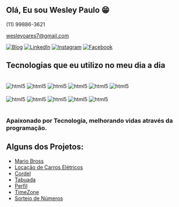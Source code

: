 ## Olá, Eu sou Wesley Paulo  😁
(11) 99886-3621

wesleyoares7@gmail.com

[![Blog](https://img.shields.io/website-up-down-green-red/http/monip.org.svg)](https://www.portifolio--phi.vercel.app)
[![LinkedIn](https://img.shields.io/badge/LinkedIn-0077B5?style=for-the-badge&logo=linkedin&logoColor=white)](https://www.linkedin.com/in/wesley-paulo-ti)
[![Instagram](https://img.shields.io/badge/Instagram-E4405F?style=for-the-badge&logo=instagram&logoColor=white)](https://www.instagram.com)
[![Facebook](https://img.shields.io/badge/Facebook-1877F2?style=for-the-badge&logo=facebook&logoColor=white)](https://www.facebook.com/)

<!--[![Wesley Paulo GitHub stats](https://github-readme-stats.vercel.app/api?username=wesleypauloti&show_icons=true&theme=radical)-->

## Tecnologias que eu utilizo no meu dia a dia

<div style="display: inline_block"><br>
    <img align="center" alt="html5" src="https://img.shields.io/badge/HTML5-E34F26?style=for-the-badge&logo=html5&logoColor=white"/>
    <img align="center" alt="html5" src="https://img.shields.io/badge/JavaScript-F7DF1E?style=for-the-badge&logo=javascript&logoColor=black"/>
    <img align="center" alt="html5" src="https://img.shields.io/badge/Node.js-43853D?style=for-the-badge&logo=node.js&logoColor=white"/>
    <img align="center" alt="html5" src="https://img.shields.io/badge/CSS3-1572B6?style=for-the-badge&logo=css3&logoColor=white"/>
    <img align="center" alt="html5" src="https://img.shields.io/badge/Python-14354C?style=for-the-badge&logo=python&logoColor=white"/>
    <img align="center" alt="html5" src="https://img.shields.io/badge/Java-ED8B00?style=for-the-badge&logo=openjdk&logoColor=white"/><br><br>   
    <img align="center" alt="html5" src="https://img.shields.io/badge/PHP-777BB4?style=for-the-badge&logo=php&logoColor=white"/>
    <img align="center" alt="html5" src="https://img.shields.io/badge/Kotlin-0095D5?&style=for-the-badge&logo=kotlin&logoColor=white"/>
    <img align="center" alt="html5" src="https://img.shields.io/badge/React-20232A?style=for-the-badge&logo=react&logoColor=61DAFB"/>
    <img align="center" alt="html5" src="https://img.shields.io/badge/Bootstrap-563D7C?style=for-the-badge&logo=bootstrap&logoColor=white"/>
    <img align="center" alt="html5" src="https://img.shields.io/badge/Spring-6DB33F?style=for-the-badge&logo=spring&logoColor=white"/>
</div><br>

### Apaixonado por Tecnologia, melhorando vidas através da programação.

## Alguns dos Projetos:

- [Mario Bross](https://wesleypauloti.github.io/MarioBross/)
- [Locação de Carros Elétricos](http://wesleypauloti.free.nf/ProjetoMVC/mvc/View/home.php)
- [Cordel](https://wesleypauloti.github.io/cordel/)
- [Tabuada](https://wesleypauloti.github.io/Tabuada/)
- [Perfil](https://wesleypauloti.github.io/Perfil/)
- [TimeZone](https://wesleypauloti.github.io/TimeZone/)
- [Sorteio de Números](https://wesleypauloti.github.io/numero-sorteio/)

